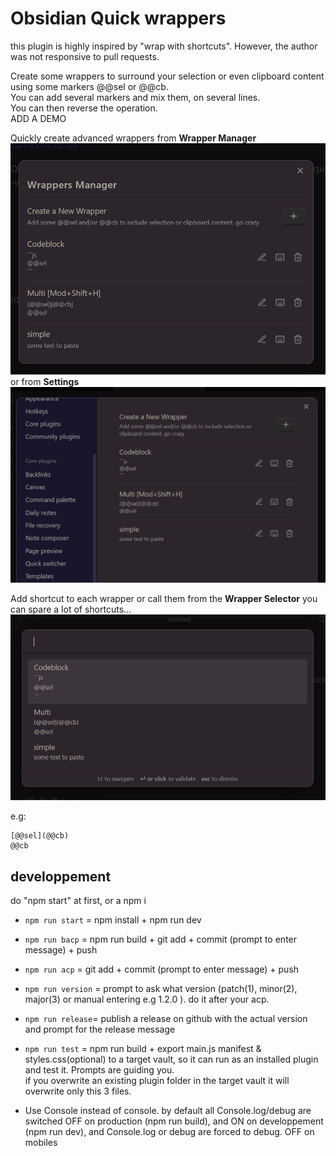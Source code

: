 # Obsidian Quick wrappers

this plugin is highly inspired by "wrap with shortcuts". However, the author was not responsive to pull requests.

Create some wrappers to surround your selection or even clipboard content using some markers @@sel or @@cb.   
You can add several markers and mix them, on several lines.   
You can then reverse the operation.  
ADD A DEMO

Quickly create advanced wrappers from **Wrapper Manager** 
![wm](./assets/Wrapper_Manager.png)
or from **Settings**
![wm](./assets/settings.png)

Add shortcut to each wrapper or call them from the **Wrapper Selector** you can spare a lot of shortcuts...
![wm](./assets/wrapper_selector.png)

e.g:
```
[@@sel](@@cb)
@@cb
```


## developpement

do "npm start" at first, or a npm i

-   `npm run start` = npm install + npm run dev
-   `npm run bacp` = npm run build + git add + commit (prompt to enter message) + push
-   `npm run acp` = git add + commit (prompt to enter message) + push
-   `npm run version` = prompt to ask what version (patch(1), minor(2), major(3) or manual entering e.g 1.2.0 ). do it after your acp.
-   `npm run release`= publish a release on github with the actual version and prompt for the release message
-   `npm run test` = npm run build + export main.js manifest & styles.css(optional) to a target vault, so it can run as an installed plugin and test it.
    Prompts are guiding you.  
    if you overwrite an existing plugin folder in the target vault it will overwrite only this 3 files.

-   Use Console instead of console. by default all Console.log/debug are switched OFF on production (npm run build), and ON on developpement (npm run dev), and Console.log or debug are forced to debug. OFF on mobiles
